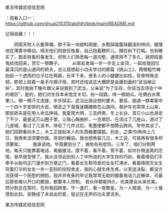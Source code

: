 果冻传媒贰佰信息网

：观看入口一：https://github.com/shuai215315/atofdh/blob/main/README.md


记得收藏！！！



　　阴雨天牧人头戴草帽，脖子系一块塑料雨披，水靴踩踏露珠翻滚的林间，缓慢地在薄雾中移动。晴天他们则放任牲畜，自己抱着鞭杆儿，蹲在树下打盹。也有睡实了，跑丢牲畜的事发生，但牧人们熟悉每一道沟壑，通常用不了多久，就把捣蛋鬼给找回来，赏它一顿鞭子。
　　从南岩发端一步一步走上金顶，一起给我回忆最深沉的是山道间的轿夫，总让我想起小功夫学过的那篇《挑山工》，两根粗竹棒抬起一个遮雨的位子扛在两肩，长年下来，很多人的小腿健壮如柱，背脊特殊坚韧，脖颈上挂着一条手巾擦汗用，其时还戏说这大概即是金庸刻画的“武当梯云纵”。其时我拍下像片跟父亲说我到了武当，父亲说“为了生存，你该当去领会个中的艰巨”，是的，她们对生存本来饱含关切，抬一段路，啃一根胡瓜，吃俩白水煮果儿，擦一擦汗又连接，步步踩实。武当比我设想的要大、要高，路遇一群乘客中一个四十岁安排的大叔，栖息之下竟昏迷蹒跚跌在山道间，救护车也常常上山来，那些轿夫是在用人命去挣钱。我夏爬大明，三去终南，冬上长白，其它小山也游走了不少，最是这万山圈子里，让我心胸曲折，一览艰巨。在流过了几座山，游过了几座城，看过了几该书，体验了几件过后，笔墨便都不想腾云跨风、夸夸其谈了。
她们回顾看向木工，木工正提起本人的东西箱要摆脱。别走，之类!你再待上几日，我再有活须要你做。哥哥约翰说。我也想再留几日，木工说，可我再有很多桥须要架。
　　我承诺他。毕竟要划分了，难免有些悲伤。三年了，咱们分割两地，每天只能靠着电话、电脑接洽。摸不着，看不着，管不着，如许扑朔迷离的恋情，我早就受够了。我从没领会到别人丁中所说的大学生存的巧妙。看着情侣们手牵手从船坞正门漫步到方便之门，看着女生帮怜爱的女友打沸水，看着降雨天女生背着打伞的女友一步一歪斜的往校舍走，我的心就生疼生疼。以至连决裂，都没方法获得一个抚慰的拥抱。我井井有条的牢记我常常无助的握着电话几近解体，可最后那些难以开口的脆弱，都要本人控制。
若伙伴都能持久，优美便会从来优美。然分割总在暂时，在你我回顾里。守一盏灯，看一夜繁星。为一人喝酒，为一人憧憬到此刻。安静成了未说出的爱，惦记在无声的功夫里流失。







果冻传媒贰佰信息网
